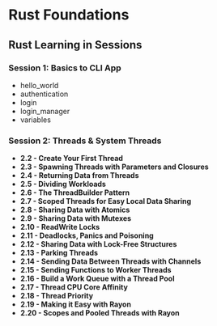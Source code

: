 # Rust Foundations

## Rust Learning in Sessions

### Session 1: Basics to CLI App
- hello_world
- authentication
- login
- login_manager
- variables

### Session 2: Threads & System Threads

- **2.2 - Create Your First Thread**
- **2.3 - Spawning Threads with Parameters and Closures**
- **2.4 - Returning Data from Threads**
- **2.5 - Dividing Workloads**
- **2.6 - The ThreadBuilder Pattern**
- **2.7 - Scoped Threads for Easy Local Data Sharing**
- **2.8 - Sharing Data with Atomics**
- **2.9 - Sharing Data with Mutexes**
- **2.10 - ReadWrite Locks**
- **2.11 - Deadlocks, Panics and Poisoning**
- **2.12 - Sharing Data with Lock-Free Structures**
- **2.13 - Parking Threads**
- **2.14 - Sending Data Between Threads with Channels**
- **2.15 - Sending Functions to Worker Threads**
- **2.16 - Build a Work Queue with a Thread Pool**
- **2.17 - Thread CPU Core Affinity**
- **2.18 - Thread Priority**
- **2.19 - Making it Easy with Rayon**
- **2.20 - Scopes and Pooled Threads with Rayon**
